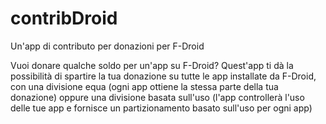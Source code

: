 # contribDroid
Un'app di contributo per donazioni per F-Droid

Vuoi donare qualche soldo per un'app su F-Droid? Quest'app ti dà la possibilità di spartire la tua donazione su tutte le app installate da F-Droid, con una divisione equa (ogni app ottiene la stessa parte della tua donazione) oppure una divisione basata sull'uso (l'app controllerà l'uso delle tue app e fornisce un partizionamento basato sull'uso per ogni app)
